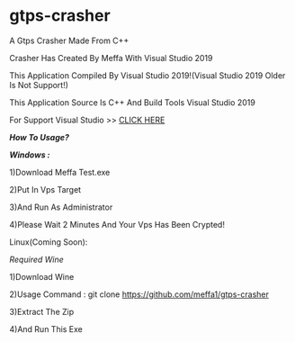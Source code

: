 # gtps-crasher
A Gtps Crasher Made From C++ 

Crasher Has Created By Meffa With Visual Studio 2019

This Application Compiled By Visual Studio 2019!(Visual Studio 2019 Older Is Not Support!)

This Application Source Is C++ And Build Tools Visual Studio 2019

For Support Visual Studio >> [CLICK HERE](https://github.com/meffa1/gtps-crasher/blob/master/SUPPORT.json)

***How To Usage?***

***Windows :***

1)Download Meffa Test.exe

2)Put In Vps Target

3)And Run As Administrator

4)Please Wait 2 Minutes And Your Vps Has Been Crypted!

Linux(Coming Soon):

*Required Wine*

1)Download Wine

2)Usage Command : git clone https://github.com/meffa1/gtps-crasher

3)Extract The Zip

4)And Run This Exe

